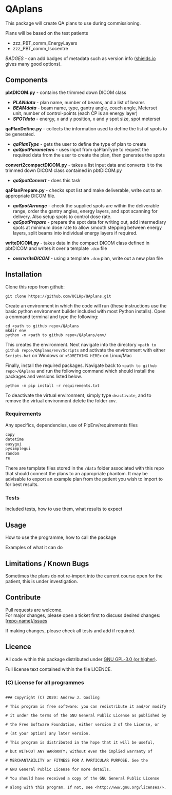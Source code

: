 # QAplans

This package will create QA plans to use during commissioning.

Plans will be based on the test patients

- zzz_PBT_comm_EnergyLayers
- zzz_PBT_comm_Isocentre

_BADGES_ - can add badges of metadata such as version info ([shields.io](https://shields.io/) gives many good options).

## Components

**pbtDICOM.py** - contains the trimmed down DICOM class

- **_PLANdata_** - plan name, number of beams, and a list of beams
- **_BEAMdata_** - beam name, type, gantry angle, couch angle, Meterset unit, number of control-points (each CP is an energy layer)
- **_SPOTdata_** - energy, x and y position, x and y spot size, spot meterset

**qaPlanDefine.py** - collects the information used to define the list of spots to be generated.

- **_qaPlanType_** - gets the user to define the type of plan to create
- **_qaSpotParameters_** - uses input from qaPlanType to request the required data from the user to create the plan, then generates the spots

**convert2compactDICOM.py** - takes a list input data and converts it to the trimmed down DICOM class contained in pbtDICOM.py

- **_qaSpotConvert_** - does this task

**qaPlanPrepare.py** - checks spot list and make deliverable, write out to an appropriate DICOM file.

- **_qaSpotArrange_** - check the supplied spots are within the deliverable range, order the gantry angles, energy layers, and spot scanning for delivery. Also setup spots to control dose rate.
- **_qaSpotPrepare_** - prepare the spot data for writing out, add intermediary spots at minimum dose rate to allow smooth stepping between energy layers, split beams into individual energy layers if required.

**writeDICOM.py** - takes data in the compact DICOM class defined in pbtDICOM and writes it over a template `.dcm` file

- **_overwriteDICOM_** - using a template `.dcm` plan, write out a new plan file

## Installation

Clone this repo from github:

```console
git clone https://github.com/UCLHp/QAplans.git
```

Create an environment in which the code will run (these instructions use the basic python environment builder included with most Python installs). Open a command terminal and type the following:

```console
cd <path to github repo>/QAplans
mkdir env
python -m <path to github repo>/QAplans/env/
```

This creates the environment. Next navigate into the directory `<path to github repo>/QAplans/env/Scripts` and activate the environment with either `Scripts.bat` on Windows or `<SOMETHING HERE>` on Linux/Mac

Finally, install the required packages. Navigate back to `<path to github repo>/QAplans` and run the following command which should install the packages and versions listed below.

```console
python -m pip install -r requirements.txt
```

To deactivate the virtual environment, simply type `deactivate`, and to remove the virtual environment delete the folder `env`.

### Requirements

Any specifics, dependencies, use of PipEnv/requirements files

```python
copy
datetime
easygui
pysimplegui
random
re
```

There are template files stored in the `/data` folder associated with this repo that should connect the plans to an appropriate phantom. It may be advisable to export an example plan from the patient you wish to import to for best results.

### Tests

Included tests, how to use them, what results to expect

## Usage

How to use the programme, how to call the package

Examples of what it can do

## Limitations / Known Bugs

Sometimes the plans do not re-import into the current course open for the patient, this is under investigation.

## Contribute

Pull requests are welcome.<br>
For major changes, please open a ticket first to discuss desired changes: [[repo-name]/issues](http://github.com/UCLHp/QAplans/issues)

If making changes, please check all tests and add if required.

## Licence

All code within this package distributed under [GNU GPL-3.0 (or higher)](https://opensource.org/licenses/GPL-3.0).

Full license text contained within the file LICENCE.

### (C) License for all programmes

```

### Copyright (C) 2020: Andrew J. Gosling

# This program is free software: you can redistribute it and/or modify

# it under the terms of the GNU General Public License as published by

# the Free Software Foundation, either version 3 of the License, or

# (at your option) any later version.

# This program is distributed in the hope that it will be useful,

# but WITHOUT ANY WARRANTY; without even the implied warranty of

# MERCHANTABILITY or FITNESS FOR A PARTICULAR PURPOSE. See the

# GNU General Public License for more details.

# You should have received a copy of the GNU General Public License

# along with this program. If not, see <http://www.gnu.org/licenses/>.
```
